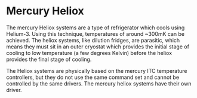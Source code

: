 # Mercury Heliox

The mercury Heliox systems are a type of refrigerator which cools using Helium-3. Using this technique, temperatures of around ~300mK can be achieved. The heliox systems, like dilution fridges, are parasitic, which means they must sit in an outer cryostat which provides the initial stage of cooling to low temperature (a few degrees Kelvin) before the heliox provides the final stage of cooling.

The Heliox systems are physically based on the mercury ITC temperature controllers, but they do not use the same command set and cannot be controlled by the same drivers. The mercury heliox systems have their own driver.